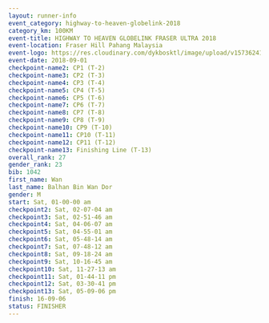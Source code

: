 ```yaml
---
layout: runner-info 
event_category: highway-to-heaven-globelink-2018 
category_km: 100KM 
event-title: HIGHWAY TO HEAVEN GLOBELINK FRASER ULTRA 2018 
event-location: Fraser Hill Pahang Malaysia 
event-logo: https://res.cloudinary.com/dykbosktl/image/upload/v1573624145/Logo/download_nnzjlh.png 
event-date: 2018-09-01 
checkpoint-name2: CP1 (T-2) 
checkpoint-name3: CP2 (T-3) 
checkpoint-name4: CP3 (T-4) 
checkpoint-name5: CP4 (T-5) 
checkpoint-name6: CP5 (T-6) 
checkpoint-name7: CP6 (T-7) 
checkpoint-name8: CP7 (T-8) 
checkpoint-name9: CP8 (T-9) 
checkpoint-name10: CP9 (T-10) 
checkpoint-name11: CP10 (T-11) 
checkpoint-name12: CP11 (T-12) 
checkpoint-name13: Finishing Line (T-13) 
overall_rank: 27
gender_rank: 23
bib: 1042
first_name: Wan
last_name: Balhan Bin Wan Dor
gender: M
start: Sat, 01-00-00 am
checkpoint2: Sat, 02-07-04 am
checkpoint3: Sat, 02-51-46 am
checkpoint4: Sat, 04-06-07 am
checkpoint5: Sat, 04-55-01 am
checkpoint6: Sat, 05-48-14 am
checkpoint7: Sat, 07-48-12 am
checkpoint8: Sat, 09-18-24 am
checkpoint9: Sat, 10-16-45 am
checkpoint10: Sat, 11-27-13 am
checkpoint11: Sat, 01-44-11 pm
checkpoint12: Sat, 03-30-41 pm
checkpoint13: Sat, 05-09-06 pm
finish: 16-09-06
status: FINISHER
---
```

